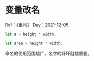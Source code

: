 # 变量改名

Ref：《重构》
Day：2021-12-05

```javascript
let a = height * width;

let area = height * width;
```

命名的使用范围越广，名字的好坏就越重要。